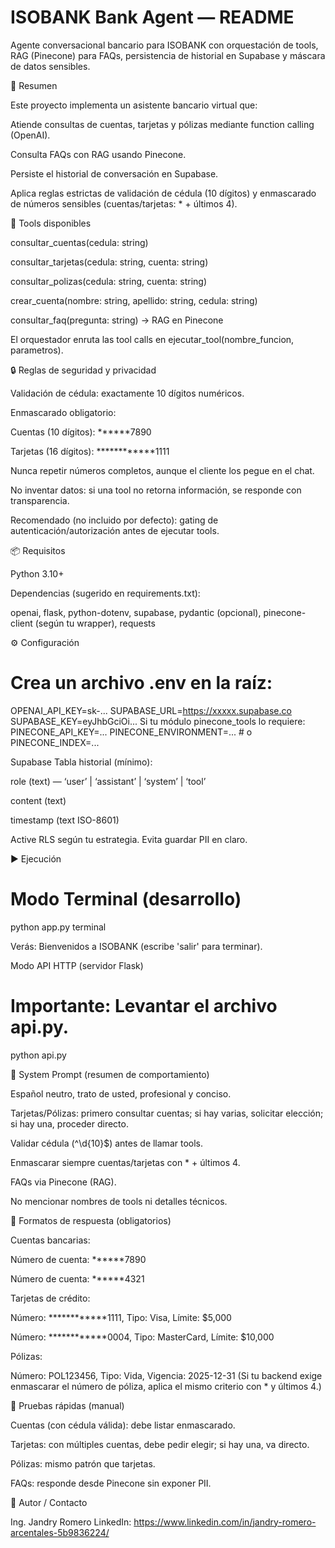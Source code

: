 # ISOBANK Bank Agent — README

Agente conversacional bancario para ISOBANK con orquestación de tools, RAG (Pinecone) para FAQs, persistencia de historial en Supabase y máscara de datos sensibles.

🚀 Resumen

Este proyecto implementa un asistente bancario virtual que:

Atiende consultas de cuentas, tarjetas y pólizas mediante function calling (OpenAI).

Consulta FAQs con RAG usando Pinecone.

Persiste el historial de conversación en Supabase.

Aplica reglas estrictas de validación de cédula (10 dígitos) y enmascarado de números sensibles (cuentas/tarjetas: * + últimos 4).

🧰 Tools disponibles

consultar_cuentas(cedula: string)

consultar_tarjetas(cedula: string, cuenta: string)

consultar_polizas(cedula: string, cuenta: string)

crear_cuenta(nombre: string, apellido: string, cedula: string)

consultar_faq(pregunta: string) → RAG en Pinecone

El orquestador enruta las tool calls en ejecutar_tool(nombre_funcion, parametros).

🔒 Reglas de seguridad y privacidad

Validación de cédula: exactamente 10 dígitos numéricos.

Enmascarado obligatorio:

Cuentas (10 dígitos): ******7890

Tarjetas (16 dígitos): ************1111

Nunca repetir números completos, aunque el cliente los pegue en el chat.

No inventar datos: si una tool no retorna información, se responde con transparencia.

Recomendado (no incluido por defecto): gating de autenticación/autorización antes de ejecutar tools.

📦 Requisitos

Python 3.10+

Dependencias (sugerido en requirements.txt):

openai, flask, python-dotenv, supabase, pydantic (opcional), pinecone-client (según tu wrapper), requests

⚙️ Configuración

# Crea un archivo .env en la raíz:

OPENAI_API_KEY=sk-...
SUPABASE_URL=https://xxxxx.supabase.co
SUPABASE_KEY=eyJhbGciOi...
Si tu módulo pinecone_tools lo requiere:
PINECONE_API_KEY=...
PINECONE_ENVIRONMENT=...   # o PINECONE_INDEX=...


Supabase
Tabla historial (mínimo):

role (text) — ‘user’ | ‘assistant’ | ‘system’ | ‘tool’

content (text)

timestamp (text ISO-8601)

Active RLS según tu estrategia. Evita guardar PII en claro.

▶️ Ejecución
# Modo Terminal (desarrollo)
python app.py terminal


Verás: Bienvenidos a ISOBANK (escribe 'salir' para terminar).

Modo API HTTP (servidor Flask)

# Importante: Levantar el archivo api.py.

python api.py


🧠 System Prompt (resumen de comportamiento)

Español neutro, trato de usted, profesional y conciso.

Tarjetas/Pólizas: primero consultar cuentas; si hay varias, solicitar elección; si hay una, proceder directo.

Validar cédula (^\d{10}$) antes de llamar tools.

Enmascarar siempre cuentas/tarjetas con * + últimos 4.

FAQs via Pinecone (RAG).

No mencionar nombres de tools ni detalles técnicos.

🧾 Formatos de respuesta (obligatorios)

Cuentas bancarias:

Número de cuenta: ******7890

Número de cuenta: ******4321

Tarjetas de crédito:

Número: ************1111, Tipo: Visa, Límite: $5,000

Número: ************0004, Tipo: MasterCard, Límite: $10,000

Pólizas:

Número: POL123456, Tipo: Vida, Vigencia: 2025-12-31
(Si tu backend exige enmascarar el número de póliza, aplica el mismo criterio con * y últimos 4.)

🧪 Pruebas rápidas (manual)

Cuentas (con cédula válida): debe listar enmascarado.

Tarjetas: con múltiples cuentas, debe pedir elegir; si hay una, va directo.

Pólizas: mismo patrón que tarjetas.

FAQs: responde desde Pinecone sin exponer PII.

👤 Autor / Contacto

Ing. Jandry Romero
LinkedIn: https://www.linkedin.com/in/jandry-romero-arcentales-5b9836224/
